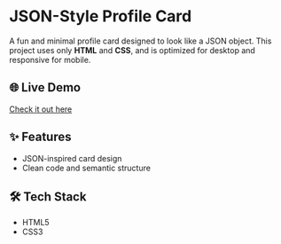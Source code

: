 # JSON-Style Profile Card
A fun and minimal profile card designed to look like a JSON object.  This project uses only **HTML** and **CSS**, and is optimized for desktop and responsive for mobile.
## 🌐 Live Demo
[Check it out here](https://mr-potatoh.github.io/) 
## ✨ Features
- JSON-inspired card design
- Clean code and semantic structure
## 🛠️ Tech Stack
- HTML5
- CSS3
